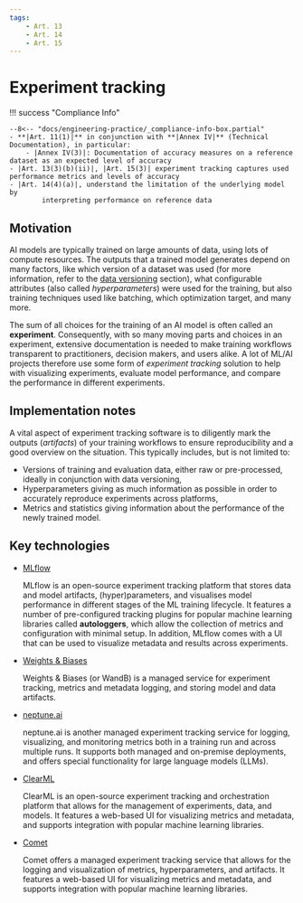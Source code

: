 ```yaml
---
tags:
    - Art. 13
    - Art. 14
    - Art. 15
---
```


# Experiment tracking

!!! success "Compliance Info"

    --8<-- "docs/engineering-practice/_compliance-info-box.partial"
    - **|Art. 11(1)|** in conjunction with **|Annex IV|** (Technical Documentation), in particular:
        - |Annex IV(3)|: Documentation of accuracy measures on a reference dataset as an expected level of accuracy
    - |Art. 13(3)(b)(ii)|, |Art. 15(3)| experiment tracking captures used performance metrics and levels of accuracy
    - |Art. 14(4)(a)|, understand the limitation of the underlying model by
            interpreting performance on reference data

## Motivation

AI models are typically trained on large amounts of data, using lots of compute resources.
The outputs that a trained model generates depend on many factors, like which version of a dataset was used (for more information, refer to the [data versioning](data-governance/data-versioning.md) section),
what configurable attributes (also called _hyperparameters_) were used for the training, but also training techniques used like batching, which optimization target, and many more.

The sum of all choices for the training of an AI model is often called an **experiment**.
Consequently, with so many moving parts and choices in an experiment, extensive documentation is needed to make training workflows transparent to practitioners, decision makers, and users alike.
A lot of ML/AI projects therefore use some form of _experiment tracking_ solution to help with visualizing experiments, evaluate model performance, and compare the performance in different experiments.

## Implementation notes

A vital aspect of experiment tracking software is to diligently mark the outputs (_artifacts_) of your training workflows to ensure reproducibility and a good overview on the situation.
This typically includes, but is not limited to:

-   Versions of training and evaluation data, either raw or pre-processed, ideally in conjunction with data versioning,
-   Hyperparameters giving as much information as possible in order to accurately reproduce experiments across platforms,
-   Metrics and statistics giving information about the performance of the newly trained model.

## Key technologies

-   [MLflow](https://mlflow.org/)

    MLflow is an open-source experiment tracking platform that stores data and model artifacts, (hyper)parameters, and visualises model performance in different stages of the ML training lifecycle.
    It features a number of pre-configured tracking plugins for popular machine learning libraries called **autologgers**, which allow the collection of metrics and configuration with minimal setup.
    In addition, MLflow comes with a UI that can be used to visualize metadata and results across experiments.

-   [Weights & Biases](https://wandb.ai/)

    Weights & Biases (or WandB) is a managed service for experiment tracking, metrics and metadata logging, and storing model and data artifacts.

-   [neptune.ai](https://neptune.ai)

    neptune.ai is another managed experiment tracking service for logging, visualizing, and monitoring metrics both in a training run and across multiple runs.
    It supports both managed and on-premise deployments, and offers special functionality for large language models (LLMs).

-   [ClearML](https://clear.ml/docs/)

    ClearML is an open-source experiment tracking and orchestration platform that allows for the management of experiments, data, and models.
    It features a web-based UI for visualizing metrics and metadata, and supports integration with popular machine learning libraries.

-   [Comet](https://www.comet.com/)

    Comet offers a managed experiment tracking service that allows for the logging and visualization of metrics, hyperparameters, and artifacts.
    It features a web-based UI for visualizing metrics and metadata, and supports integration with popular machine learning libraries.
